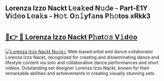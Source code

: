 ## Lorenza Izzo Nackt L𝚎a𝚔ed N𝚞𝚍e - Part-E1Y Vi𝚍𝚎o L𝚎a𝚔s - H𝚘𝚝 O𝚗𝚕yf𝚊ns P𝚑𝚘tos xRkk3

# <h2><a href="http://kfdi2d7.oniu.top/?m=Lorenza+Izzo+Nackt">🔗👉 🔴 Lorenza Izzo Nackt P𝚑ot𝚘𝚜 V𝚒d𝚎o</a></h2>

[![Lorenza Izzo Nackt Nu𝚍e𝚜](https://i.imgur.com/0qMVB7G.gif)](http://kfdi2d7.oniu.top/?m=Lorenza+Izzo+Nackt)
Web-based artist and dance collaborator Lorenza Izzo Nackt, recognized for creating and disseminating dance and lifestyle content via solo and collaborative dance performances and short videos. Outstanding set designer Lorenza Izzo Nackt, known for their remarkable abilities and achievements in creating visually stunning sets.  
